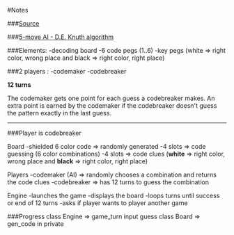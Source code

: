 #Notes

###[Source](https://en.wikipedia.org/wiki/Mastermind_(board_game))

###[5-move AI - D.E. Knuth algorithm](http://www.cs.uni.edu/~wallingf/teaching/cs3530/resources/knuth-mastermind.pdf)

###Elements:
-decoding board
-6 code pegs (1..6)
-key pegs (white => right color, wrong place and black => right color, right place)

###2 players :
-codemaker
-codebreaker

**12 turns**

The codemaker gets one point for each guess a codebreaker makes. 
An extra point is earned by the codemaker if the codebreaker doesn't guess the pattern exactly in the last guess.

----

###Player is codebreaker

Board
	-shielded 6 color code => randomly generated
	-4 slots => code guessing (6 color combinations)
	-4 slots => code clues (**white** => right color, wrong place and **black** => right color, right place)

Players
	-codemaker (AI) => randomly chooses a combination and returns the code clues
	-codebreaker => has 12 turns to guess the combination

Engine
	-launches the game
	-displays the board
	-loops turns until success or end of 12 turns
	-asks if player wants to player another game

###Progress
class Engine => game_turn input guess
class Board => gen_code in private



